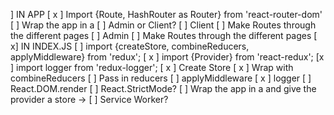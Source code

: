  ] IN APP
        [ x ] Import {Route, HashRouter as Router} from 'react-router-dom'
        [  ] Wrap the app in a <Router>
        [ ] Admin or Client?
            [ ] Client
                [ ] Make Routes through the different pages
            [ ] Admin
                [ ] Make Routes through the different pages
    [ x] IN INDEX.JS 
        [  ] import {createStore, combineReducers, applyMiddleware} from 'redux';
        [ x ] import {Provider} from 'react-redux';
        [x  ] import logger from 'redux-logger';
        [ x ] Create Store
            [ x ] Wrap with combineReducers
                [ ] Pass in reducers
            [  ] applyMiddleware
                [ x ] logger
        [  ] React.DOM.render
            [  ] React.StrictMode?
            [  ] Wrap the app in a <Provider> and give the provider a store -> <Provider store={store}>
            [ ] Service Worker?